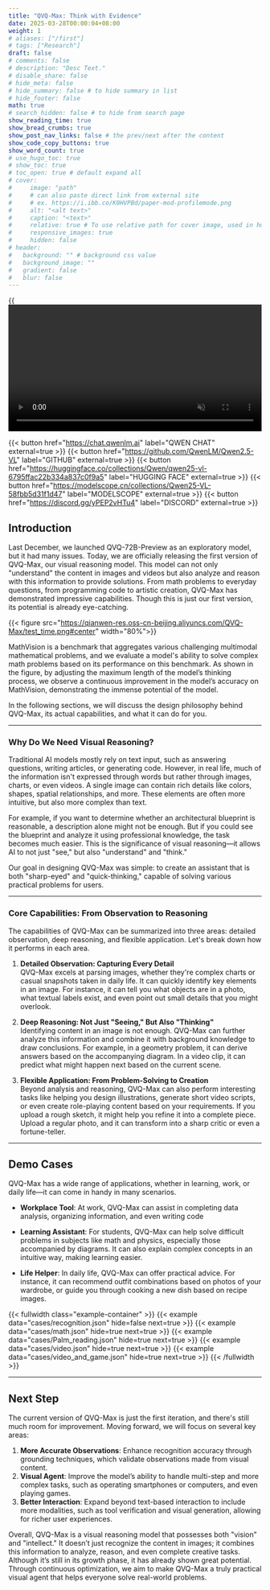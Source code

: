 ```yaml
---
title: "QVQ-Max: Think with Evidence"
date: 2025-03-28T00:00:04+08:00
weight: 1
# aliases: ["/first"]
# tags: ["Research"]
draft: false
# comments: false
# description: "Desc Text."
# disable_share: false
# hide_meta: false
# hide_summary: false # to hide summary in list
# hide_footer: false
math: true
# search_hidden: false # to hide from search page
show_reading_time: true
show_bread_crumbs: true
show_post_nav_links: false # the prev/next after the content
show_code_copy_buttons: true
show_word_count: true
# use_hugo_toc: true
# show_toc: true
# toc_open: true # default expand all
# cover:
#     image: "path"
#     # can also paste direct link from external site
#     # ex. https://i.ibb.co/K0HVPBd/paper-mod-profilemode.png
#     alt: "<alt text>"
#     caption: "<text>"
#     relative: true # To use relative path for cover image, used in hugo Page-bundles
#     responsive_images: true
#     hidden: false
# header:
#   background: "" # background css value
#   background_image: ""
#   gradient: false
#   blur: false
---
```

{{<video src="http://qianwen-res.oss-cn-beijing.aliyuncs.com/QVQ-Max/head.mov" muted="true" width="100%" loop="true" autoplay="true">}}

{{< button href="https://chat.qwenlm.ai" label="QWEN CHAT" external=true >}}
{{< button href="https://github.com/QwenLM/Qwen2.5-VL" label="GITHUB" external=true >}}
{{< button href="https://huggingface.co/collections/Qwen/qwen25-vl-6795ffac22b334a837c0f9a5" label="HUGGING FACE" external=true >}}
{{< button href="https://modelscope.cn/collections/Qwen25-VL-58fbb5d31f1d47" label="MODELSCOPE" external=true >}}
{{< button href="https://discord.gg/yPEP2vHTu4" label="DISCORD" external=true >}}

## **Introduction**

Last December, we launched QVQ-72B-Preview as an exploratory model, but it had many issues. Today, we are officially releasing the first version of QVQ-Max, our visual reasoning model. This model can not only "understand" the content in images and videos but also analyze and reason with this information to provide solutions. From math problems to everyday questions, from programming code to artistic creation, QVQ-Max has demonstrated impressive capabilities. Though this is just our first version, its potential is already eye-catching.

{{< figure src="https://qianwen-res.oss-cn-beijing.aliyuncs.com/QVQ-Max/test_time.png#center" width="80%">}}

MathVision is a benchmark that aggregates various challenging multimodal mathematical problems, and we evaluate a model's ability to solve complex math problems based on its performance on this benchmark. As shown in the figure, by adjusting the maximum length of the model’s thinking process, we observe a continuous improvement in the model’s accuracy on MathVision, demonstrating the immense potential of the model.

In the following sections, we will discuss the design philosophy behind QVQ-Max, its actual capabilities, and what it can do for you.

---

### **Why Do We Need Visual Reasoning?**

Traditional AI models mostly rely on text input, such as answering questions, writing articles, or generating code. However, in real life, much of the information isn't expressed through words but rather through images, charts, or even videos. A single image can contain rich details like colors, shapes, spatial relationships, and more. These elements are often more intuitive, but also more complex than text.

For example, if you want to determine whether an architectural blueprint is reasonable, a description alone might not be enough. But if you could see the blueprint and analyze it using professional knowledge, the task becomes much easier. This is the significance of visual reasoning—it allows AI to not just "see," but also "understand" and "think."

Our goal in designing QVQ-Max was simple: to create an assistant that is both "sharp-eyed" and "quick-thinking," capable of solving various practical problems for users.

---

### **Core Capabilities: From Observation to Reasoning**

The capabilities of QVQ-Max can be summarized into three areas: detailed observation, deep reasoning, and flexible application. Let's break down how it performs in each area.

1. **Detailed Observation: Capturing Every Detail**  
   QVQ-Max excels at parsing images, whether they're complex charts or casual snapshots taken in daily life. It can quickly identify key elements in an image. For instance, it can tell you what objects are in a photo, what textual labels exist, and even point out small details that you might overlook.

2. **Deep Reasoning: Not Just "Seeing," But Also "Thinking"**  
   Identifying content in an image is not enough. QVQ-Max can further analyze this information and combine it with background knowledge to draw conclusions. For example, in a geometry problem, it can derive answers based on the accompanying diagram. In a video clip, it can predict what might happen next based on the current scene.

3. **Flexible Application: From Problem-Solving to Creation**  
   Beyond analysis and reasoning, QVQ-Max can also perform interesting tasks like helping you design illustrations, generate short video scripts, or even create role-playing content based on your requirements. If you upload a rough sketch, it might help you refine it into a complete piece. Upload a regular photo, and it can transform into a sharp critic or even a fortune-teller.

---

## **Demo Cases**

QVQ-Max has a wide range of applications, whether in learning, work, or daily life—it can come in handy in many scenarios.

- **Workplace Tool**: At work, QVQ-Max can assist in completing data analysis, organizing information, and even writing code

- **Learning Assistant**: For students, QVQ-Max can help solve difficult problems in subjects like math and physics, especially those accompanied by diagrams. It can also explain complex concepts in an intuitive way, making learning easier.
- **Life Helper**: In daily life, QVQ-Max can offer practical advice. For instance, it can recommend outfit combinations based on photos of your wardrobe, or guide you through cooking a new dish based on recipe images.


{{< fullwidth class="example-container" >}}
{{< example data="cases/recognition.json" hide=false next=true >}}
{{< example data="cases/math.json" hide=true next=true >}}
{{< example data="cases/Palm_reading.json" hide=true next=true >}}
{{< example data="cases/video.json" hide=true next=true >}}
{{< example data="cases/video_and_game.json" hide=true next=true >}}
{{< /fullwidth >}}


---

## **Next Step**

The current version of QVQ-Max is just the first iteration, and there's still much room for improvement. Moving forward, we will focus on several key areas:

1. **More Accurate Observations**: Enhance recognition accuracy through grounding techniques, which validate observations made from visual content.
2. **Visual Agent**: Improve the model’s ability to handle multi-step and more complex tasks, such as operating smartphones or computers, and even playing games.
3. **Better Interaction**: Expand beyond text-based interaction to include more modalities, such as tool verification and visual generation, allowing for richer user experiences.


Overall, QVQ-Max is a visual reasoning model that possesses both "vision" and "intellect." It doesn’t just recognize the content in images; it combines this information to analyze, reason, and even complete creative tasks. Although it’s still in its growth phase, it has already shown great potential. Through continuous optimization, we aim to make QVQ-Max a truly practical visual agent that helps everyone solve real-world problems.
